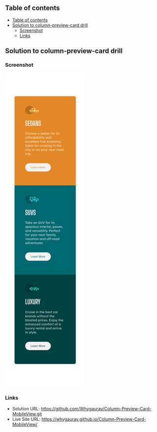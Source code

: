 ## Table of contents

- [Table of contents](#table-of-contents)
- [Solution to column-preview-card drill](#solution-to-column-preview-card-drill)
  - [Screenshot](#screenshot)
  - [Links](#links)

## Solution to column-preview-card drill

### Screenshot
![alt text](whygaurav.github.io_Column-Preview-Card-MobileView_.png)

### Links

- Solution URL: https://github.com/Whygaurav/Column-Preview-Card-MobileView.git
- Live Site URL: https://whygaurav.github.io/Column-Preview-Card-MobileView/